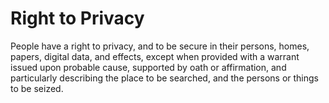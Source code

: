 # Right to Privacy

People have a right to privacy, and to be secure in their persons, homes, papers, digital data, and effects, except when provided with a warrant issued upon probable cause, supported by oath or affirmation, and particularly describing the place to be searched, and the persons or things to be seized.
